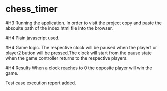 # chess_timer

#H3 Running the application.
In order to visit the project copy and paste the absoulte path of the index.html file into the browser.

#H4
Plain javascript used.

#H4 Game logic. 
The respective clock will be paused when the player1 or player2 button will be pressed.The clock will start from the pause state when the game controller returns to the respective players.

#H4 Results
When a clock reaches to 0 the opposite player will win the game.

Test case execution report added.


